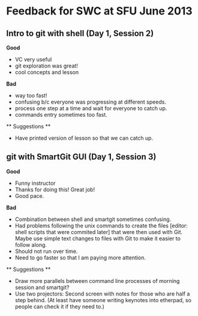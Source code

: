 # Feedback for SWC at SFU June 2013

## Intro to git with shell (Day 1, Session 2)

**Good**

* VC very useful
* git exploration was great!
* cool concepts and lesson


**Bad**

* way too fast!
* confusing b/c everyone was progressing at different speeds.
* process one step at a time and wait for everyone to catch up.
* commands entry sometimes too fast.


** Suggestions **

* Have printed version of lesson so that we can catch up.


## git with SmartGit GUI (Day 1, Session 3)

**Good**

* Funny instructor
* Thanks for doing this! Great job!
* Good pace.

**Bad**

* Combination between shell and smartgit sometimes confusing.
* Had problems following the unix commands to create the files [editor: shell scripts that were commited later] that were then used with Git. Maybe use simple text changes to files with Git to make it easier to follow along.
* Should not run over time.
* Need to go faster so that I am paying more attention.

** Suggestions **

* Draw more parallels between command line processes of morning session and smartgit?
* Use two projectors: Second screen with notes for those who are half a step behind. (At least have someone writing keynotes into etherpad, so people can check it if they need to.)